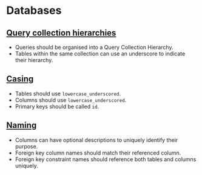 # Databases

## [Query collection hierarchies](query-collection-hierarchies.md)

+ Queries should be organised into a Query Collection Hierarchy.
+ Tables within the same collection can use an underscore to indicate their hierarchy.

## [Casing](casing.md)

+ Tables should use `lowercase_underscored`.
+ Columns should use `lowercase_underscored`.
+ Primary keys should be called `id`.

## [Naming](naming.md)

+ Columns can have optional descriptions to uniquely identify their purpose.
+ Foreign key column names should match their referenced column.
+ Foreign key constraint names should reference both tables and columns uniquely.
